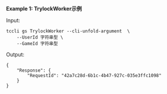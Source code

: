 **Example 1: TrylockWorker示例**



Input: 

```
tccli gs TrylockWorker --cli-unfold-argument  \
    --UserId 字符串型 \
    --GameId 字符串型
```

Output: 
```
{
    "Response": {
        "RequestId": "42a7c28d-6b1c-4b47-927c-035e3ffc1098"
    }
}
```

